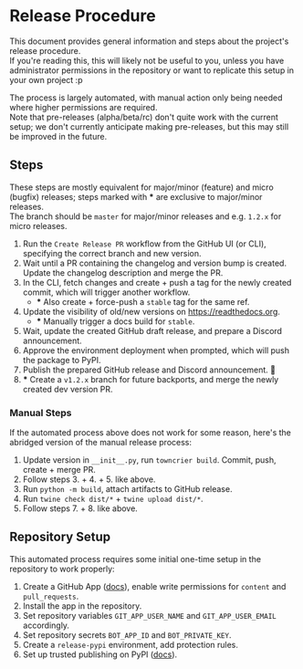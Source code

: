 <!-- SPDX-License-Identifier: MIT -->

# Release Procedure

This document provides general information and steps about the project's release procedure.  
If you're reading this, this will likely not be useful to you, unless you have administrator permissions in the repository or want to replicate this setup in your own project :p

The process is largely automated, with manual action only being needed where higher permissions are required.  
Note that pre-releases (alpha/beta/rc) don't quite work with the current setup; we don't currently anticipate making pre-releases, but this may still be improved in the future.


## Steps

These steps are mostly equivalent for major/minor (feature) and micro (bugfix) releases; steps marked with **\*** are exclusive to major/minor releases.  
The branch should be `master` for major/minor releases and e.g. `1.2.x` for micro releases.

1. Run the `Create Release PR` workflow from the GitHub UI (or CLI), specifying the correct branch and new version.
2. Wait until a PR containing the changelog and version bump is created. Update the changelog description and merge the PR.
3. In the CLI, fetch changes and create + push a tag for the newly created commit, which will trigger another workflow.
    - **\*** Also create + force-push a `stable` tag for the same ref.
4. Update the visibility of old/new versions on https://readthedocs.org.
    - **\*** Manually trigger a docs build for `stable`.
5. Wait, update the created GitHub draft release, and prepare a Discord announcement.
6. Approve the environment deployment when prompted, which will push the package to PyPI.
7. Publish the prepared GitHub release and Discord announcement. 🎉
8. **\*** Create a `v1.2.x` branch for future backports, and merge the newly created dev version PR.


### Manual Steps

If the automated process above does not work for some reason, here's the abridged version of the manual release process:

1. Update version in `__init__.py`, run `towncrier build`. Commit, push, create + merge PR.
2. Follow steps 3. + 4. + 5. like above.
3. Run `python -m build`, attach artifacts to GitHub release.
4. Run `twine check dist/*` + `twine upload dist/*`.
5. Follow steps 7. + 8. like above.


## Repository Setup

This automated process requires some initial one-time setup in the repository to work properly:

1. Create a GitHub App ([docs](https://docs.github.com/en/apps/creating-github-apps/authenticating-with-a-github-app/making-authenticated-api-requests-with-a-github-app-in-a-github-actions-workflow)), enable write permissions for `content` and `pull_requests`.
2. Install the app in the repository.
3. Set repository variables `GIT_APP_USER_NAME` and `GIT_APP_USER_EMAIL` accordingly.
4. Set repository secrets `BOT_APP_ID` and `BOT_PRIVATE_KEY`.
5. Create a `release-pypi` environment, add protection rules.
6. Set up trusted publishing on PyPI ([docs](https://docs.pypi.org/trusted-publishers/adding-a-publisher/)).
